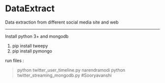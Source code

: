 # DataExtract
Data extraction from different social media site and web 

--------------------------------------------------------------------------------------

Install python 3+ and mongodb 

1) pip install tweepy
2) pip install pymongo

run files :
> python twitter_user_timeline.py narendramodi
  python twitter_streaming_mongodb.py #Sooryavanshi
